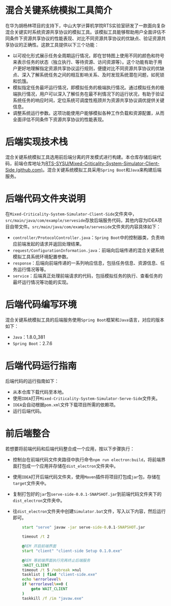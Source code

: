 # 混合关键系统模拟工具简介

在华为胡杨林项目的支持下，中山大学计算机学院RTS实验室研发了一款面向复杂混合关键实时系统资源共享协议的模拟工具。该模拟工具能够帮助用户全面评估不同条件下资源共享协议的性能表现、对比不同资源共享协议的优缺点、验证资源共享协议的正确性。这款工具提供以下三个功能：

- 以可视化形式展示任务全周期运行情况，即在甘特图上使用不同的颜色和符号来表示任务的状态（独立执行、等待资源、访问资源等）。这个功能有助于用户更好地理解指定资源共享协议运行规则，便捷对比不同资源共享协议的优缺点、深入了解系统任务之间的相互影响关系、及时发现系统潜在问题，如死锁和饥饿。
- 模拟指定任务最坏运行情况，即模拟任务的极端执行情况。通过模拟任务的极端执行情况，用户可以深入了解任务在最不利情况下的运行状况，有助于验证系统任务的响应时间，定位系统可调度性瓶颈并为资源共享协议调优提供关键信息。
- 调整系统运行参数。这项功能使用户能够模拟各种工作负载和资源配置，从而全面评估不同条件下资源共享协议的性能表现。



# 后端实现技术栈

混合关键系统模拟工具选用前后端分离的开发模式进行构建。本仓库存储后端代码，前端仓库地址为[RTS-SYSU/Mixed-Criticality-System-Simulator-Client-Side (github.com)](https://github.com/RTS-SYSU/Mixed-Criticality-System-Simulator-Client-Side)。混合关键系统模拟工具采用`Spring Boot`和`Java`来构建后端服务。



# 后端代码文件夹说明

在`Mixed-Criticality-System-Simulator-Client-Side`文件夹中，`src/main/java/com/example/serveside`存放后端服务代码，其他内容为IDEA项目自带文件。`src/main/java/com/example/serveside`文件夹的内容具体如下：

- `controller/ProtocolController.java`：`Spring Boot`中的控制器类，负责响应前端发起的请求并返回处理结果。
- `request/ConfigurationInformation.java`：前端向后端传递的混合关键系统模拟工具系统环境配置参数。
- `response`：后端向前端传递的一系列响应信息，包括任务信息、资源信息、任务运行情况等等。
- `service`：后端真正处理前端请求的代码，包括模拟任务的执行、查看任务的最坏运行情况等功能的实现。



# 后端代码编写环境

混合关键系统模拟工具的后端服务使用`Spring Boot`框架和`Java`语言，对应的版本如下：

- `Java`：1.8.0\_381
- `Spring Boot`：2.7.6



# 后端代码运行指南

后端代码的运行指南如下：

- 从本仓库下载代码至本地。
- 使用`IDEA`打开`Mixed-Criticality-System-Simulator-Serve-Side`文件夹。
- `IDEA`会自动根据`pom.xml`文件下载项目所需的依赖项。
- 运行后端代码。



# 前后端整合

若想要将前端代码和后端代码整合成一个应用，按以下步骤执行：

- 控制台在前端代码文件夹路径中执行命令`npm run electron:build`，将前端界面打包成一个应用并存储在`dist_electron`文件夹中。

- 使用`IDEA`打开后端代码文件夹，使用`Maven`插件将项目打包成`jar`包，存储在`target`文件夹中。

- 复制打包好的`jar`包`serve-side-0.0.1-SNAPSHOT.jar`到前端代码文件夹下的`dist_electron`文件夹中。

- 往`dist_electron`文件夹中创建`Simulator.bat`文件，写入以下内容，然后运行即可。

  ```bat
      start "serve" javaw -jar serve-side-0.0.1-SNAPSHOT.jar
      
      timeout /t 2
      
      @REM 开启前端界面
      start "client" "client-side Setup 0.1.0.exe"
      
      @REM 等前端界面执行完再终止后端服务 
      :WAIT_CLIENT
      timeout /t 5 /nobreak >nul
      tasklist | find "client-side.exe" 
      echo %errorlevel%
      if %errorlevel%==0 (
          goto WAIT_CLIENT
      )
      taskkill /f /im "javaw.exe"
  ```

  
